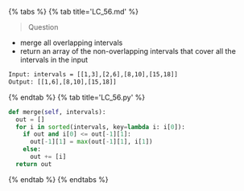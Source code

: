 {% tabs %}
{% tab title='LC_56.md' %}

> Question

* merge all overlapping intervals
* return an array of the non-overlapping intervals that cover all the intervals in the input

```txt
Input: intervals = [[1,3],[2,6],[8,10],[15,18]]
Output: [[1,6],[8,10],[15,18]]
```

{% endtab %}
{% tab title='LC_56.py' %}

```py
def merge(self, intervals):
  out = []
  for i in sorted(intervals, key=lambda i: i[0]):
    if out and i[0] <= out[-1][1]:
      out[-1][1] = max(out[-1][1], i[1])
    else:
      out += [i]
  return out
```

{% endtab %}
{% endtabs %}
